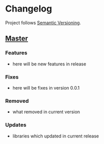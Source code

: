 # Changelog

Project follows [Semantic Versioning](http://semver.org/spec/v2.0.0.html).

## [Master]
### Features
- here will be new features in release

### Fixes
- here will be fixes in version 0.0.1

### Removed
- what removed in current version

### Updates
- libraries which updated in current release

<!-- ## [0.0.1] - 2019-04-07 -->

[Master]: https://github.com/Heapy/komodo/compare/afc0eb71bcf0c1ca491741757dcbc83707593e27...HEAD
[0.0.1]: https://github.com/Heapy/komodo/compare/afc0eb71bcf0c1ca491741757dcbc83707593e27...HEAD
